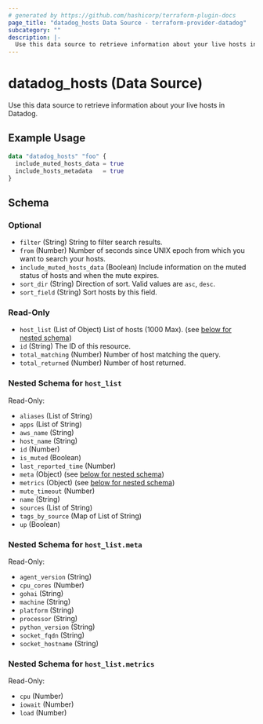 ```yaml
---
# generated by https://github.com/hashicorp/terraform-plugin-docs
page_title: "datadog_hosts Data Source - terraform-provider-datadog"
subcategory: ""
description: |-
  Use this data source to retrieve information about your live hosts in Datadog.
---
```


# datadog_hosts (Data Source)

Use this data source to retrieve information about your live hosts in Datadog.

## Example Usage

```terraform
data "datadog_hosts" "foo" {
  include_muted_hosts_data = true
  include_hosts_metadata   = true
}
```

<!-- schema generated by tfplugindocs -->
## Schema

### Optional

- `filter` (String) String to filter search results.
- `from` (Number) Number of seconds since UNIX epoch from which you want to search your hosts.
- `include_muted_hosts_data` (Boolean) Include information on the muted status of hosts and when the mute expires.
- `sort_dir` (String) Direction of sort. Valid values are `asc`, `desc`.
- `sort_field` (String) Sort hosts by this field.

### Read-Only

- `host_list` (List of Object) List of hosts (1000 Max). (see [below for nested schema](#nestedatt--host_list))
- `id` (String) The ID of this resource.
- `total_matching` (Number) Number of host matching the query.
- `total_returned` (Number) Number of host returned.

<a id="nestedatt--host_list"></a>
### Nested Schema for `host_list`

Read-Only:

- `aliases` (List of String)
- `apps` (List of String)
- `aws_name` (String)
- `host_name` (String)
- `id` (Number)
- `is_muted` (Boolean)
- `last_reported_time` (Number)
- `meta` (Object) (see [below for nested schema](#nestedobjatt--host_list--meta))
- `metrics` (Object) (see [below for nested schema](#nestedobjatt--host_list--metrics))
- `mute_timeout` (Number)
- `name` (String)
- `sources` (List of String)
- `tags_by_source` (Map of List of String)
- `up` (Boolean)

<a id="nestedobjatt--host_list--meta"></a>
### Nested Schema for `host_list.meta`

Read-Only:

- `agent_version` (String)
- `cpu_cores` (Number)
- `gohai` (String)
- `machine` (String)
- `platform` (String)
- `processor` (String)
- `python_version` (String)
- `socket_fqdn` (String)
- `socket_hostname` (String)


<a id="nestedobjatt--host_list--metrics"></a>
### Nested Schema for `host_list.metrics`

Read-Only:

- `cpu` (Number)
- `iowait` (Number)
- `load` (Number)
